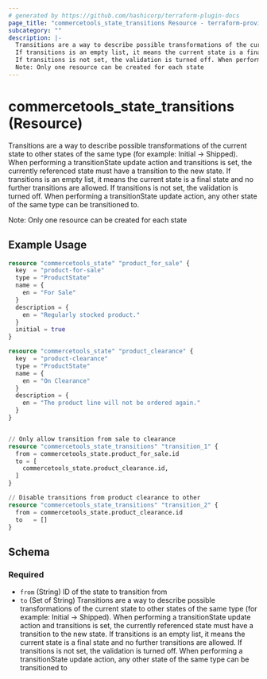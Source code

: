 ```yaml
---
# generated by https://github.com/hashicorp/terraform-plugin-docs
page_title: "commercetools_state_transitions Resource - terraform-provider-commercetools"
subcategory: ""
description: |-
  Transitions are a way to describe possible transformations of the current state to other states of the same type (for example: Initial -> Shipped). When performing a transitionState update action and transitions is set, the currently referenced state must have a transition to the new state.
  If transitions is an empty list, it means the current state is a final state and no further transitions are allowed.
  If transitions is not set, the validation is turned off. When performing a transitionState update action, any other state of the same type can be transitioned to.
  Note: Only one resource can be created for each state
---
```


# commercetools_state_transitions (Resource)

Transitions are a way to describe possible transformations of the current state to other states of the same type (for example: Initial -> Shipped). When performing a transitionState update action and transitions is set, the currently referenced state must have a transition to the new state.
If transitions is an empty list, it means the current state is a final state and no further transitions are allowed.
If transitions is not set, the validation is turned off. When performing a transitionState update action, any other state of the same type can be transitioned to.

Note: Only one resource can be created for each state

## Example Usage

```terraform
resource "commercetools_state" "product_for_sale" {
  key  = "product-for-sale"
  type = "ProductState"
  name = {
    en = "For Sale"
  }
  description = {
    en = "Regularly stocked product."
  }
  initial = true
}

resource "commercetools_state" "product_clearance" {
  key  = "product-clearance"
  type = "ProductState"
  name = {
    en = "On Clearance"
  }
  description = {
    en = "The product line will not be ordered again."
  }
}


// Only allow transition from sale to clearance
resource "commercetools_state_transitions" "transition_1" {
  from = commercetools_state.product_for_sale.id
  to = [
    commercetools_state.product_clearance.id,
  ]
}

// Disable transitions from product clearance to other
resource "commercetools_state_transitions" "transition_2" {
  from = commercetools_state.product_clearance.id
  to   = []
}
```

<!-- schema generated by tfplugindocs -->
## Schema

### Required

- `from` (String) ID of the state to transition from
- `to` (Set of String) Transitions are a way to describe possible transformations of the current state to other states of the same type (for example: Initial -> Shipped). When performing a transitionState update action and transitions is set, the currently referenced state must have a transition to the new state.
If transitions is an empty list, it means the current state is a final state and no further transitions are allowed.
If transitions is not set, the validation is turned off. When performing a transitionState update action, any other state of the same type can be transitioned to


